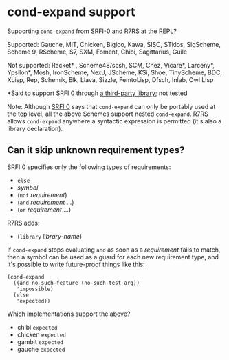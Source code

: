 # cond-expand support

Supporting `cond-expand` from SRFI-0 and R7RS at the REPL?

Supported: Gauche, MIT, Chicken, Bigloo, Kawa, SISC, STklos, SigScheme, Scheme 9, RScheme, S7, SXM, Foment, Chibi, Sagittarius, Guile

Not supported: Racket* , Scheme48/scsh, SCM, Chez, Vicare*, Larceny*, Ypsilon*, Mosh, IronScheme, NexJ, JScheme, KSi, Shoe, TinyScheme, BDC, XLisp, Rep, Schemik, Elk, Llava, Sizzle, FemtoLisp, Dfsch, Inlab, Owl Lisp

*Said to support SRFI 0 through [a third-party library](https://code.launchpad.net/~scheme-libraries-team/scheme-libraries/srfi); not tested

Note:  Although [SRFI 0](http://srfi.schemers.org/srfi-0/srfi-0.html) says that `cond-expand` can only be portably used at the top level, all the above Schemes support nested `cond-expand`.  R7RS allows `cond-expand` anywhere a syntactic expression is permitted (it's also a library declaration).

## Can it skip unknown requirement types?

SRFI 0 specifies only the following types of requirements:

* `else`
* _symbol_
* (`not` _requirement_)
* (`and` _requirement_ ...)
* (`or` _requirement_ ...)

R7RS adds:

* (`library` _library-name_)

If `cond-expand` stops evaluating `and` as soon as a _requirement_
fails to match, then a symbol can be used as a guard for each new
requirement type, and it's possible to write future-proof things like
this:

```
(cond-expand
  ((and no-such-feature (no-such-test arg))
   'impossible)
  (else
   'expected))
```

Which implementations support the above?

* chibi              `expected`
* chicken            `expected`
* gambit             `expected`
* gauche             `expected`
